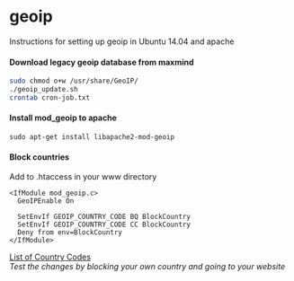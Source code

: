 # geoip
Instructions for setting up geoip in Ubuntu 14.04 and apache

#### Download legacy geoip database from maxmind
```bash
sudo chmod o+w /usr/share/GeoIP/
./geoip_update.sh
crontab cron-job.txt
```
#### Install mod_geoip to apache
```
sudo apt-get install libapache2-mod-geoip
```
#### Block countries
Add to .htaccess in your www directory
```
<IfModule mod_geoip.c>
  GeoIPEnable On

  SetEnvIf GEOIP_COUNTRY_CODE BQ BlockCountry
  SetEnvIf GEOIP_COUNTRY_CODE CC BlockCountry
  Deny from env=BlockCountry
</IfModule>
```
<a href='http://dev.maxmind.com/geoip/legacy/codes/iso3166/'>List of Country Codes</a><br/>
<i>Test the changes by blocking your own country and going to your website</i>
